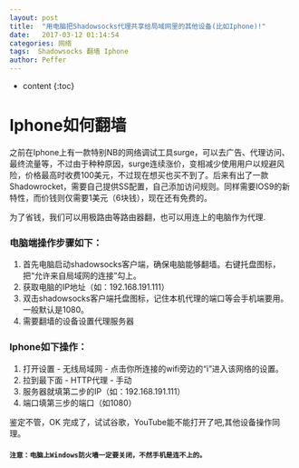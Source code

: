 ```yaml
---
layout: post
title:  "用电脑把Shadowsocks代理共享给局域网里的其他设备(比如Iphone)!"
date:   2017-03-12 01:14:54
categories: 网络
tags:  Shadowsocks 翻墙 Iphone
author: Peffer
---
```


* content
{:toc}

# Iphone如何翻墙
之前在Iphone上有一款特别NB的网络调试工具surge，可以去广告、代理访问、最终流量等，不过由于种种原因，surge连续涨价，变相减少使用用户以规避风险，价格最高时收费100美元，不过现在想买也买不到了。后来有出了一款Shadowrocket，需要自己提供SS配置，自己添加访问规则。同样需要IOS9的新特性，而价钱则仅需要1美元（6块钱），现在还有免费的。

为了省钱，我们可以用极路由等路由器翻，也可以用连上的电脑作为代理.

### 电脑端操作步骤如下：

1. 首先电脑启动shadowsocks客户端，确保电脑能够翻墙。右键托盘图标，把“允许来自局域网的连接”勾上。
2. 获取电脑的IP地址（如：192.168.191.111） 
3. 双击shadowsocks客户端托盘图标，记住本机代理的端口等会手机端要用。一般默认是1080。
4. 需要翻墙的设备设置代理服务器

### Iphone如下操作：
 1. 打开设置 - 无线局域网 - 点击你所连接的wifi旁边的“i”进入该网络的设置。
 2. 拉到最下面 - HTTP代理 - 手动
 3. 服务器就填第二步的IP（如：192.168.191.111）
 4. 端口填第三步的端口（如1080）
 
 鉴定不管，OK 完成了，试试谷歌，YouTube能不能打开了吧,其他设备操作同理。

#### `注意：电脑上Windows防火墙一定要关闭，不然手机是连不上的。`
